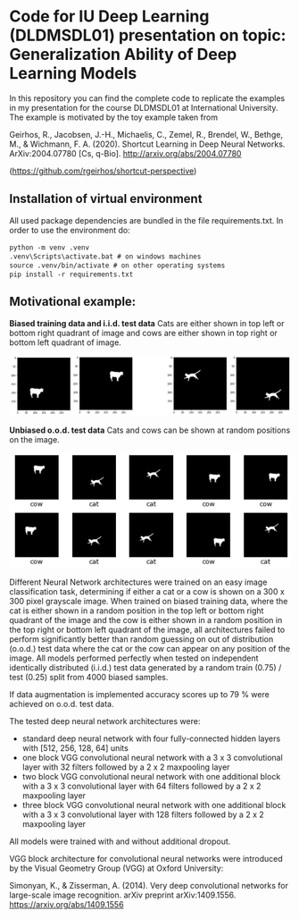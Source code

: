 # Code for IU Deep Learning (DLDMSDL01) presentation on topic: Generalization Ability of Deep Learning Models

In this repository you can find the complete code to replicate the examples in my presentation for the course DLDMSDL01 at International University. The example is motivated by the toy example taken from

Geirhos, R., Jacobsen, J.-H., Michaelis, C., Zemel, R., Brendel, W., Bethge, M., & Wichmann, F. A. (2020). Shortcut Learning in Deep Neural Networks. ArXiv:2004.07780 [Cs, q-Bio]. http://arxiv.org/abs/2004.07780

(https://github.com/rgeirhos/shortcut-perspective)

## Installation of virtual environment

All used package dependencies are bundled in the file requirements.txt. In order to use the environment do:
```{bash}
python -m venv .venv
.venv\Scripts\activate.bat # on windows machines
source .venv/bin/activate # on other operating systems
pip install -r requirements.txt
```
## Motivational example:

**Biased training data and i.i.d. test data**
Cats are either shown in top left or bottom right quadrant of image and cows are either shown in top right or bottom left quadrant of image.

![ ](./images/cow_vs_cat_biased.png  "biased data")

**Unbiased o.o.d. test data**
Cats and cows can be shown at random positions on the image.

![](./images/cow_vs_cat_unbiased.png "unbiased data")

Different Neural Network architectures were trained on an easy image classification task, determining if either a cat or a cow is shown on a 300 x 300 pixel grayscale image. When trained on biased training data, where the cat is either shown in a random position in the top left or bottom right quadrant of the image and the cow is either shown in a random position in the top right or bottom left quadrant of the image, all architectures failed to perform significantly better than random guessing on out of distribution (o.o.d.) test data where the cat or the cow can appear on any position of the image. All models performed perfectly when tested on independent identically distributed (i.i.d.) test data generated by a random train (0.75) / test (0.25) split from 4000 biased samples.

If data augmentation is implemented accuracy scores up to 79 % were achieved on o.o.d. test data.

The tested deep neural network architectures were:
* standard deep neural network with four fully-connected hidden layers with [512, 256, 128, 64] units
* one block VGG convolutional neural network with a 3 x 3 convolutional layer with 32 filters followed by a 2 x 2 maxpooling layer
* two block VGG convolutional neural network with one additional block with a 3 x 3 convolutional layer with 64 filters followed by a 2 x 2 maxpooling layer
* three block VGG convolutional neural network with one additional block with a 3 x 3 convolutional layer with 128 filters followed by a 2 x 2 maxpooling layer

All models were trained with and without additional dropout.

VGG block architecture for convolutional neural networks were introduced by the Visual Geometry Group (VGG) at Oxford University:

Simonyan, K., & Zisserman, A. (2014). Very deep convolutional networks for large-scale image recognition. arXiv preprint arXiv:1409.1556. https://arxiv.org/abs/1409.1556